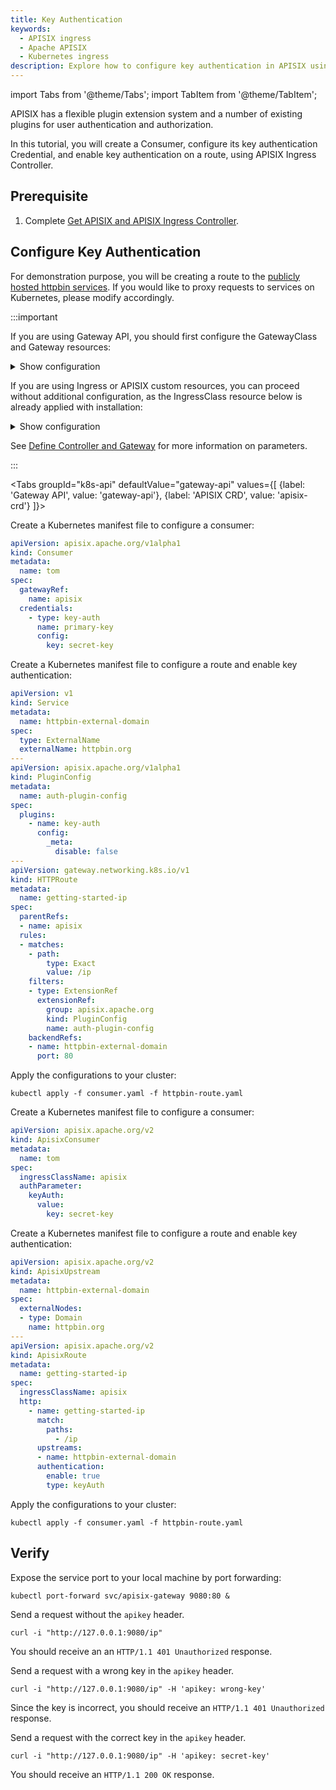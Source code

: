 ```yaml
---
title: Key Authentication
keywords:
  - APISIX ingress
  - Apache APISIX
  - Kubernetes ingress
description: Explore how to configure key authentication in APISIX using APISIX Ingress Controller, which implement access control to your APIs.
---
```


<!--
#
# Licensed to the Apache Software Foundation (ASF) under one or more
# contributor license agreements.  See the NOTICE file distributed with
# this work for additional information regarding copyright ownership.
# The ASF licenses this file to You under the Apache License, Version 2.0
# (the "License"); you may not use this file except in compliance with
# the License.  You may obtain a copy of the License at
#
#     http://www.apache.org/licenses/LICENSE-2.0
#
# Unless required by applicable law or agreed to in writing, software
# distributed under the License is distributed on an "AS IS" BASIS,
# WITHOUT WARRANTIES OR CONDITIONS OF ANY KIND, either express or implied.
# See the License for the specific language governing permissions and
# limitations under the License.
#
-->

import Tabs from '@theme/Tabs';
import TabItem from '@theme/TabItem';

APISIX has a flexible plugin extension system and a number of existing plugins for user authentication and authorization.

In this tutorial, you will create a Consumer, configure its key authentication Credential, and enable key authentication on a route, using APISIX Ingress Controller.

## Prerequisite

1. Complete [Get APISIX and APISIX Ingress Controller](./get-apisix-ingress-controller.md).

## Configure Key Authentication

For demonstration purpose, you will be creating a route to the [publicly hosted httpbin services](https://httpbin.org). If you would like to proxy requests to services on Kubernetes, please modify accordingly.

:::important

If you are using Gateway API, you should first configure the GatewayClass and Gateway resources:

<details>

<summary>Show configuration</summary>

```yaml
apiVersion: gateway.networking.k8s.io/v1
kind: GatewayClass
metadata:
  name: apisix
spec:
  controllerName: apisix.apache.org/apisix-ingress-controller
---
apiVersion: gateway.networking.k8s.io/v1
kind: Gateway
metadata:
  namespace: ingress-apisix
  name: apisix
spec:
  gatewayClassName: apisix
  listeners:
  - name: http
    protocol: HTTP
    port: 80
  infrastructure:
    parametersRef:
      group: apisix.apache.org
      kind: GatewayProxy
      name: apisix-config
```

Note that the `port` in the Gateway listener is required but ignored. This is due to limitations in the data plane: it cannot dynamically open new ports. Since the Ingress Controller does not manage the data plane deployment, it cannot automatically update the configuration or restart the data plane to apply port changes.

</details>

If you are using Ingress or APISIX custom resources, you can proceed without additional configuration, as the IngressClass resource below is already applied with installation:

<details>

<summary>Show configuration</summary>

```yaml
apiVersion: networking.k8s.io/v1
kind: IngressClass
metadata:
  name: apisix
spec:
  controller: apisix.apache.org/apisix-ingress-controller
  parameters:
    apiGroup: apisix.apache.org
    kind: GatewayProxy
    name: apisix-config
    namespace: ingress-apisix
    scope: Namespace
```

</details>

See [Define Controller and Gateway](../reference/example.md#define-controller-and-gateway) for more information on parameters.

:::

<Tabs
groupId="k8s-api"
defaultValue="gateway-api"
values={[
{label: 'Gateway API', value: 'gateway-api'},
{label: 'APISIX CRD', value: 'apisix-crd'}
]}>

<TabItem value="gateway-api">

Create a Kubernetes manifest file to configure a consumer:

```yaml title="consumer.yaml"
apiVersion: apisix.apache.org/v1alpha1
kind: Consumer
metadata:
  name: tom
spec:
  gatewayRef:
    name: apisix
  credentials:
    - type: key-auth
      name: primary-key
      config:
        key: secret-key
```

Create a Kubernetes manifest file to configure a route and enable key authentication:

```yaml title="httpbin-route.yaml"
apiVersion: v1
kind: Service
metadata:
  name: httpbin-external-domain
spec:
  type: ExternalName
  externalName: httpbin.org
---
apiVersion: apisix.apache.org/v1alpha1
kind: PluginConfig
metadata:
  name: auth-plugin-config
spec:
  plugins:
    - name: key-auth
      config:
        _meta:
          disable: false
---
apiVersion: gateway.networking.k8s.io/v1
kind: HTTPRoute
metadata:
  name: getting-started-ip
spec:
  parentRefs:
  - name: apisix
  rules:
  - matches: 
    - path:
        type: Exact
        value: /ip
    filters:
    - type: ExtensionRef
      extensionRef:
        group: apisix.apache.org
        kind: PluginConfig
        name: auth-plugin-config
    backendRefs:
    - name: httpbin-external-domain
      port: 80
```

Apply the configurations to your cluster:

```shell
kubectl apply -f consumer.yaml -f httpbin-route.yaml
```

</TabItem>

<TabItem value="apisix-crd">

Create a Kubernetes manifest file to configure a consumer:

```yaml title="consumer.yaml"
apiVersion: apisix.apache.org/v2
kind: ApisixConsumer
metadata:
  name: tom
spec:
  ingressClassName: apisix
  authParameter:
    keyAuth:
      value:
        key: secret-key
```

Create a Kubernetes manifest file to configure a route and enable key authentication:

```yaml title="httpbin-route.yaml"
apiVersion: apisix.apache.org/v2
kind: ApisixUpstream
metadata:
  name: httpbin-external-domain
spec:
  externalNodes:
  - type: Domain
    name: httpbin.org
---
apiVersion: apisix.apache.org/v2
kind: ApisixRoute
metadata:
  name: getting-started-ip
spec:
  ingressClassName: apisix
  http:
    - name: getting-started-ip
      match:
        paths:
          - /ip
      upstreams:
      - name: httpbin-external-domain
      authentication:
        enable: true
        type: keyAuth
```

Apply the configurations to your cluster:

```shell
kubectl apply -f consumer.yaml -f httpbin-route.yaml
```

</TabItem>

</Tabs>

## Verify

Expose the service port to your local machine by port forwarding:

```shell
kubectl port-forward svc/apisix-gateway 9080:80 &
```

Send a request without the `apikey` header.

```shell
curl -i "http://127.0.0.1:9080/ip"
```

You should receive an an `HTTP/1.1 401 Unauthorized` response.

Send a request with a wrong key in the `apikey` header.

```shell
curl -i "http://127.0.0.1:9080/ip" -H 'apikey: wrong-key'
```

Since the key is incorrect, you should receive an `HTTP/1.1 401 Unauthorized` response.

Send a request with the correct key in the `apikey` header.

```shell
curl -i "http://127.0.0.1:9080/ip" -H 'apikey: secret-key'
```

You should receive an `HTTP/1.1 200 OK` response.
